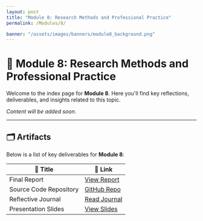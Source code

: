 ```yaml
---
layout: post
title: "Module 8: Research Methods and Professional Practice"
permalink: /Modules/8/

banner: "/assets/images/banners/module8_background.png"
---
```



# 📘 Module 8: Research Methods and Professional Practice

Welcome to the index page for **Module 8**. Here you'll find key reflections, deliverables, and insights related to this topic.

*Content will be added soon.*

---

## 🗂️ Artifacts

Below is a list of key deliverables for **Module 8**:

| 📌 Title                           | 🔗 Link                      |
|-----------------------------------|------------------------------|
| Final Report                      | [View Report](#)             |
| Source Code Repository            | [GitHub Repo](#)             |
| Reflective Journal                | [Read Journal](#)            |
| Presentation Slides               | [View Slides](#)             |
